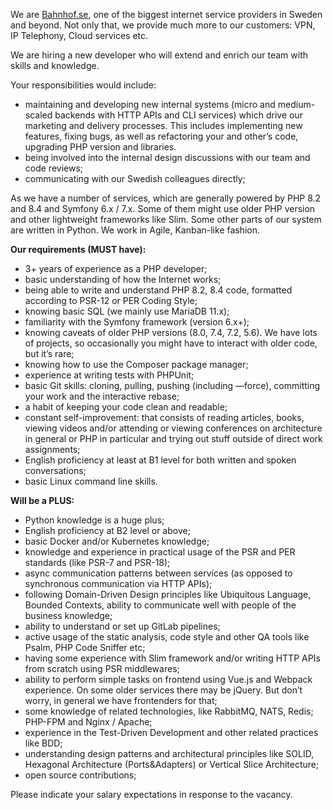 We are [Bahnhof.se](http://bahnhof.se/), one of the biggest internet service
providers in Sweden and beyond. Not only that, we provide much more to our
customers: VPN, IP Telephony, Cloud services etc.

We are hiring a new developer who will extend and enrich our team with skills
and knowledge.

Your responsibilities would include:

  * maintaining and developing new internal systems (micro and medium-scaled backends with HTTP APIs and CLI services) which drive our marketing and delivery processes. This includes implementing new features, fixing bugs, as well as refactoring your and other’s code, upgrading PHP version and libraries.
  * being involved into the internal design discussions with our team and code reviews;
  * communicating with our Swedish colleagues directly;

As we have a number of services, which are generally powered by PHP 8.2 and
8.4 and Symfony 6.x / 7.x. Some of them might use older PHP version and other
lightweight frameworks like Slim. Some other parts of our system are written
in Python. We work in Agile, Kanban-like fashion.

**Our requirements (MUST have):**

  * 3+ years of experience as a PHP developer;
  * basic understanding of how the Internet works;
  * being able to write and understand PHP 8.2, 8.4 code, formatted according to PSR-12 or PER Coding Style;
  * knowing basic SQL (we mainly use MariaDB 11.x);
  * familiarity with the Symfony framework (version 6.x+);
  * knowing caveats of older PHP versions (8.0, 7.4, 7.2, 5.6). We have lots of projects, so occasionally you might have to interact with older code, but it’s rare;
  * knowing how to use the Composer package manager;
  * experience at writing tests with PHPUnit;
  * basic Git skills: cloning, pulling, pushing (including —force), committing your work and the interactive rebase;
  * a habit of keeping your code clean and readable;
  * constant self-improvement: that consists of reading articles, books, viewing videos and/or attending or viewing conferences on architecture in general or PHP in particular and trying out stuff outside of direct work assignments;
  * English proficiency at least at B1 level for both written and spoken conversations;
  * basic Linux command line skills.

**Will be a PLUS:**

  * Python knowledge is a huge plus;
  * English proficiency at B2 level or above;
  * basic Docker and/or Kubernetes knowledge;
  * knowledge and experience in practical usage of the PSR and PER standards (like PSR-7 and PSR-18);
  * async communication patterns between services (as opposed to synchronous communication via HTTP APIs);
  * following Domain-Driven Design principles like Ubiquitous Language, Bounded Contexts, ability to communicate well with people of the business knowledge;
  * ability to understand or set up GitLab pipelines;
  * active usage of the static analysis, code style and other QA tools like Psalm, PHP Code Sniffer etc;
  * having some experience with Slim framework and/or writing HTTP APIs from scratch using PSR middlewares;
  * ability to perform simple tasks on frontend using Vue.js and Webpack experience. On some older services there may be jQuery. But don’t worry, in general we have frontenders for that;
  * some knowledge of related technologies, like RabbitMQ, NATS, Redis; PHP-FPM and Nginx / Apache;
  * experience in the Test-Driven Development and other related practices like BDD;
  * understanding design patterns and architectural principles like SOLID, Hexagonal Architecture (Ports&Adapters) or Vertical Slice Architecture;
  * open source contributions;

Please indicate your salary expectations in response to the vacancy.